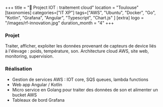 +++
title = "🐝 Project IOT : traitement cloud"
location = "Toulouse"
[taxonomies]
categories=["IT XP"]
tags=["AWS", "Ubuntu", "Docker", "Go", "Kotlin", "Grafana", "Angular", "Typescript", "Chart.js" ]
[extra]
logo = "/images/rf-innovation.jpg"
duration_month = "4"
+++

### Projet

Traiter, afficher, exploiter les données provenant de capteurs de device liés à l'élevage : poids, température, son. Architecture cloud AWS, site web, monitoring, supervision.

<!-- more -->

### Réalisation

- Gestion de services AWS : IOT core, SQS queues, lambda functions
- Web app Angular / Kotlin
- Micro service en Golang pour traiter des données de son et alimenter un bucket AWS
- Tableaux de bord Grafana
